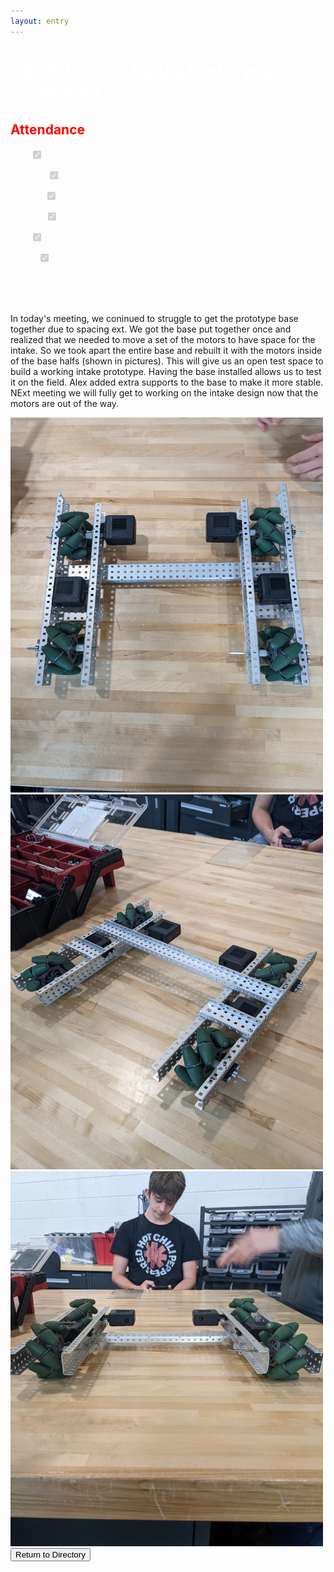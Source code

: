 ```yaml
---
layout: entry
---
```

<h1> <span style="color:white">09/06/2022 - Intake Prototypes Continued</span> </h1>

<h2 class="attendance"> <span style="color:red"> Attendance</span> </h2>

<p> </p>

<label class="container" style="color:white">Alex
  <input type="checkbox" disabled checked="checked">
  <span class="checkmark"></span>
</label>

<label class="container" style="color:white">Brayden
  <input type="checkbox" disabled checked="checked">
  <span class="checkmark"></span>
</label>

<label class="container" style="color:white">Malachi
  <input type="checkbox" disabled checked="checked">
  <span class="checkmark"></span>
</label>

<label class="container" style="color:white">Michael
  <input type="checkbox" disabled checked="checked">
  <span class="checkmark"></span>
</label>

<label class="container" style="color:white">Tate
  <input type="checkbox" disabled checked="checked">
  <span class="checkmark"></span>
</label>

<label class="container" style="color:white">Taven
  <input type="checkbox" disabled checked="checked">
  <span class="checkmark"></span>
</label>
<p style="color:white">(Objectives) During today's meeting, We will be continuing our work on our intake prototype, hopefully finishing our base (drivetrain) and at least getting a frame of the intake put together</p>
<p style="color=white">In today's meeting, we coninued to struggle to get the prototype base together due to spacing ext. We got the base put together once and realized that we needed to move a set of the motors to have space for the intake. So we took apart the entire base and rebuilt it with the motors inside of the base halfs (shown in pictures). This will give us an open test space to build a working intake prototype. Having the base installed allows us to test it on the field. Alex added extra supports to the base to make it more stable. NExt meeting we will fully get to working on the intake design now that the motors are out of the way.</p>

<img src="/assets/img/09-06-2022-1base.jpg" alt="Base Top View" width="500" height="600">
<img src="/assets/img/09-06-2022-2base.jpg" alt="Base Diagnal View" width="500" height="600">
<img src="/assets/img/09-06-2022-3base.jpg" alt="Base Front View" width="500" height="600">
<a href="https://robotics.oavr.net/Directory">
<button class="return" type="button">Return to Directory</button>
</a>
